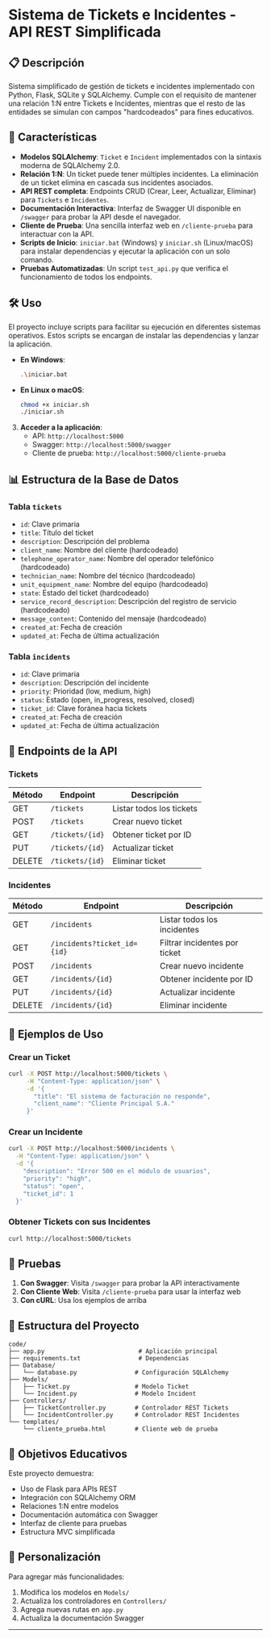 # Sistema de Tickets e Incidentes - API REST Simplificada

## 📋 Descripción

Sistema simplificado de gestión de tickets e incidentes implementado con Python, Flask, SQLite y SQLAlchemy. Cumple con el requisito de mantener una relación 1:N entre Tickets e Incidentes, mientras que el resto de las entidades se simulan con campos "hardcodeados" para fines educativos.

## 🚀 Características

- **Modelos SQLAlchemy**: `Ticket` e `Incident` implementados con la sintaxis moderna de SQLAlchemy 2.0.
- **Relación 1:N**: Un ticket puede tener múltiples incidentes. La eliminación de un ticket elimina en cascada sus incidentes asociados.
- **API REST completa**: Endpoints CRUD (Crear, Leer, Actualizar, Eliminar) para `Tickets` e `Incidentes`.
- **Documentación Interactiva**: Interfaz de Swagger UI disponible en `/swagger` para probar la API desde el navegador.
- **Cliente de Prueba**: Una sencilla interfaz web en `/cliente-prueba` para interactuar con la API.
- **Scripts de Inicio**: `iniciar.bat` (Windows) y `iniciar.sh` (Linux/macOS) para instalar dependencias y ejecutar la aplicación con un solo comando.
- **Pruebas Automatizadas**: Un script `test_api.py` que verifica el funcionamiento de todos los endpoints.

## 🛠️ Uso

El proyecto incluye scripts para facilitar su ejecución en diferentes sistemas operativos. Estos scripts se encargan de instalar las dependencias y lanzar la aplicación.

- **En Windows**:
  ```bash
  .\iniciar.bat
  ```

- **En Linux o macOS**:
  ```bash
  chmod +x iniciar.sh
  ./iniciar.sh
  ```

3. **Acceder a la aplicación**:
   - API: `http://localhost:5000`
   - Swagger: `http://localhost:5000/swagger`
   - Cliente de prueba: `http://localhost:5000/cliente-prueba`

## 📊 Estructura de la Base de Datos

### Tabla `tickets`
- `id`: Clave primaria
- `title`: Título del ticket
- `description`: Descripción del problema
- `client_name`: Nombre del cliente (hardcodeado)
- `telephone_operator_name`: Nombre del operador telefónico (hardcodeado)
- `technician_name`: Nombre del técnico (hardcodeado)
- `unit_equipment_name`: Nombre del equipo (hardcodeado)
- `state`: Estado del ticket (hardcodeado)
- `service_record_description`: Descripción del registro de servicio (hardcodeado)
- `message_content`: Contenido del mensaje (hardcodeado)
- `created_at`: Fecha de creación
- `updated_at`: Fecha de última actualización

### Tabla `incidents`
- `id`: Clave primaria
- `description`: Descripción del incidente
- `priority`: Prioridad (low, medium, high)
- `status`: Estado (open, in_progress, resolved, closed)
- `ticket_id`: Clave foránea hacia tickets
- `created_at`: Fecha de creación
- `updated_at`: Fecha de última actualización

## 🔗 Endpoints de la API

### Tickets

| Método | Endpoint | Descripción |
|--------|----------|-------------|
| GET | `/tickets` | Listar todos los tickets |
| POST | `/tickets` | Crear nuevo ticket |
| GET | `/tickets/{id}` | Obtener ticket por ID |
| PUT | `/tickets/{id}` | Actualizar ticket |
| DELETE | `/tickets/{id}` | Eliminar ticket |

### Incidentes

| Método | Endpoint | Descripción |
|--------|----------|-------------|
| GET | `/incidents` | Listar todos los incidentes |
| GET | `/incidents?ticket_id={id}` | Filtrar incidentes por ticket |
| POST | `/incidents` | Crear nuevo incidente |
| GET | `/incidents/{id}` | Obtener incidente por ID |
| PUT | `/incidents/{id}` | Actualizar incidente |
| DELETE | `/incidents/{id}` | Eliminar incidente |

## 📝 Ejemplos de Uso

### Crear un Ticket
```bash
curl -X POST http://localhost:5000/tickets \
     -H "Content-Type: application/json" \
     -d '{
       "title": "El sistema de facturación no responde",
       "client_name": "Cliente Principal S.A."
     }'
```

### Crear un Incidente
```bash
curl -X POST http://localhost:5000/incidents \
  -H "Content-Type: application/json" \
  -d '{
    "description": "Error 500 en el módulo de usuarios",
    "priority": "high",
    "status": "open",
    "ticket_id": 1
  }'
```

### Obtener Tickets con sus Incidentes
```bash
curl http://localhost:5000/tickets
```

## 🧪 Pruebas

1. **Con Swagger**: Visita `/swagger` para probar la API interactivamente
2. **Con Cliente Web**: Visita `/cliente-prueba` para usar la interfaz web
3. **Con cURL**: Usa los ejemplos de arriba

## 📁 Estructura del Proyecto

```
code/
├── app.py                          # Aplicación principal
├── requirements.txt                # Dependencias
├── Database/
│   └── database.py                # Configuración SQLAlchemy
├── Models/
│   ├── Ticket.py                  # Modelo Ticket
│   └── Incident.py                # Modelo Incident
├── Controllers/
│   ├── TicketController.py        # Controlador REST Tickets
│   └── IncidentController.py      # Controlador REST Incidentes
└── templates/
    └── cliente_prueba.html        # Cliente web de prueba
```

## 🎯 Objetivos Educativos

Este proyecto demuestra:
- Uso de Flask para APIs REST
- Integración con SQLAlchemy ORM
- Relaciones 1:N entre modelos
- Documentación automática con Swagger
- Interfaz de cliente para pruebas
- Estructura MVC simplificada

## 🔧 Personalización

Para agregar más funcionalidades:
1. Modifica los modelos en `Models/`
2. Actualiza los controladores en `Controllers/`
3. Agrega nuevas rutas en `app.py`
4. Actualiza la documentación Swagger

---
